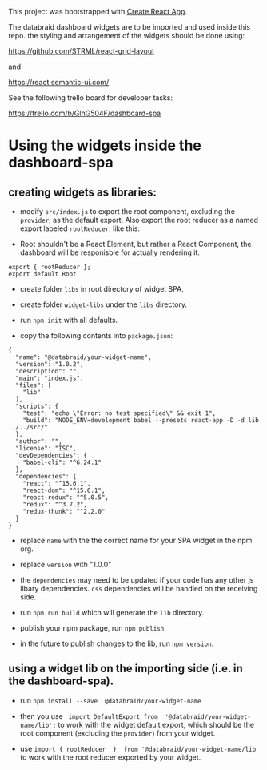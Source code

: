 This project was bootstrapped with [Create React App](https://github.com/facebookincubator/create-react-app).

The databraid dashboard widgets are to be imported and used inside this repo. the styling and arrangement of the widgets should be done using:

https://github.com/STRML/react-grid-layout

and

https://react.semantic-ui.com/

See the following trello board for developer tasks:

https://trello.com/b/GlhG504F/dashboard-spa

# Using the widgets inside the dashboard-spa

## creating widgets as libraries:
- modify `src/index.js`  to export the root component, excluding the `provider`, as the default export. Also export the root reducer as a named export labeled `rootReducer`, like this:

- Root shouldn't be a React Element, but rather a React Component, the dashboard will be responisble for actually rendering it.

```
export { rootReducer };
export default Root
```
-  create folder `libs` in root directory of widget SPA.

-  create folder `widget-libs` under the `libs` directory.

- run `npm init` with all defaults.

- copy the following contents into `package.json`:

```
{
  "name": "@databraid/your-widget-name",
  "version": "1.0.2",
  "description": "",
  "main": "index.js",
  "files": [
    "lib"
  ],
  "scripts": {
    "test": "echo \"Error: no test specified\" && exit 1",
    "build": "NODE_ENV=development babel --presets react-app -D -d lib ../../src/"
  },
  "author": "",
  "license": "ISC",
  "devDependencies": {
    "babel-cli": "^6.24.1"
  },
  "dependencies": {
    "react": "^15.6.1",
    "react-dom": "^15.6.1",
    "react-redux": "^5.0.5",
    "redux": "^3.7.2",
    "redux-thunk": "^2.2.0"
  }
}
```
- replace `name` with the the correct name for your SPA widget in the npm org.

- replace `version` with "1.0.0"

- the `dependencies` may need to be updated if your code has any other js libary dependencies. `css` dependencies will be handled on the receiving side.

- run `npm run build` which will generate the `lib` directory.

- publish your npm package, run `npm publish`.

- in the future to publish changes to the lib, run `npm version`.

## using a widget lib on the importing side (i.e. in the dashboard-spa).

* run `npm install --save  @databraid/your-widget-name`

* then you use ` import DefaultExport from  '@databraid/your-widget-name/lib';` to work with the widget default export, which should be the root component (excluding the `provider`) from your widget.

* use `import { rootReducer  }  from '@databraid/your-widget-name/lib` to work with the root reducer exported by your widget.
